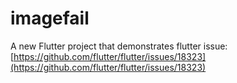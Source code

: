 # imagefail

A new Flutter project that demonstrates flutter issue: [https://github.com/flutter/flutter/issues/18323](https://github.com/flutter/flutter/issues/18323)
